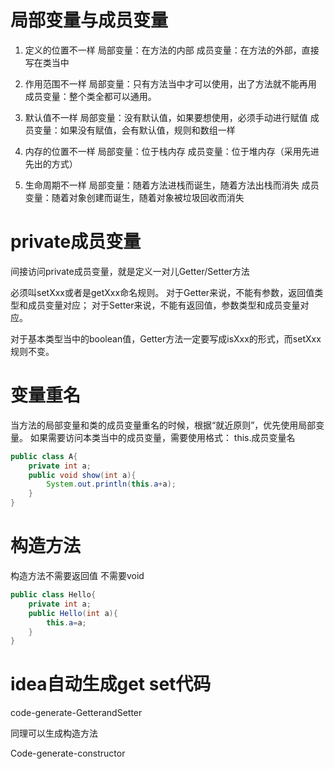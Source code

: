 # 局部变量与成员变量

1. 定义的位置不一样
局部变量：在方法的内部
成员变量：在方法的外部，直接写在类当中

2. 作用范围不一样
局部变量：只有方法当中才可以使用，出了方法就不能再用
成员变量：整个类全都可以通用。

3. 默认值不一样
局部变量：没有默认值，如果要想使用，必须手动进行赋值
成员变量：如果没有赋值，会有默认值，规则和数组一样

4. 内存的位置不一样
局部变量：位于栈内存
成员变量：位于堆内存（采用先进先出的方式）

5. 生命周期不一样
局部变量：随着方法进栈而诞生，随着方法出栈而消失
成员变量：随着对象创建而诞生，随着对象被垃圾回收而消失

# private成员变量

间接访问private成员变量，就是定义一对儿Getter/Setter方法

必须叫setXxx或者是getXxx命名规则。
对于Getter来说，不能有参数，返回值类型和成员变量对应；
对于Setter来说，不能有返回值，参数类型和成员变量对应。

对于基本类型当中的boolean值，Getter方法一定要写成isXxx的形式，而setXxx规则不变。

# 变量重名

当方法的局部变量和类的成员变量重名的时候，根据“就近原则”，优先使用局部变量。
如果需要访问本类当中的成员变量，需要使用格式：
this.成员变量名

~~~java
public class A{
	private int a;
	public void show(int a){
		System.out.println(this.a+a);
	}
}
~~~



# 构造方法

构造方法不需要返回值 不需要void

~~~java
public class Hello{
	private int a;
	public Hello(int a){
		this.a=a;
	}
}
~~~

# idea自动生成get set代码

code-generate-GetterandSetter

同理可以生成构造方法

Code-generate-constructor

